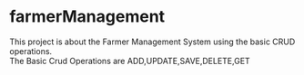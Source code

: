 # farmerManagement
This project is about the Farmer Management System using the basic CRUD operations.<br>
The Basic Crud Operations are ADD,UPDATE,SAVE,DELETE,GET
